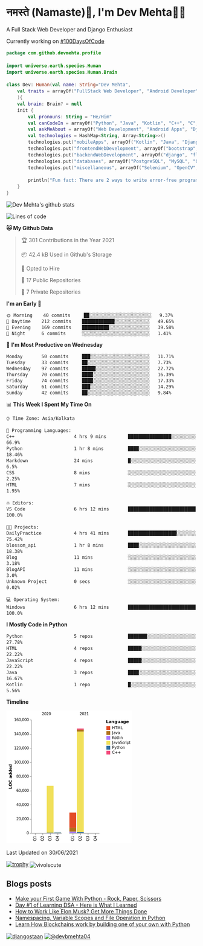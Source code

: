 # नमस्ते (Namaste):pray:, I'm Dev Mehta:man_technologist:
A Full Stack Web Developer and Django Enthusiast

Currently working on [#100DaysOfCode](https://github.com/Dev-Mehta/100DaysOfCode/)

```kotlin
package com.github.devmehta.profile

import universe.earth.species.Human
import universe.earth.species.Human.Brain

class Dev: Human(val name: String="Dev Mehta",
    val traits = arrayOf("FullStack Web Developer", "Android Developer", "React Native Developer")
    ){
    val brain: Brain? = null
    init {
        val pronouns: String = "He/Him"
        val canCodeIn = arrayOf("Python", "Java", "Kotlin", "C++", "C", "JavaScript")
        val askMeAbout = arrayOf("Web Development", "Android Apps", "Django")
        val technologies = HashMap<String, Array<String>>()
        technologies.put("mobileApps", arrayOf("Kotlin", "Java", "Django APIs"))
        technologies.put("frontendWebDevelopment", arrayOf("bootstrap", "React.js", "tailwindcss"))
        technologies.put("backendWebDevelopment", arrayOf("django", "flask"))
        technologies.put("databases", arrayOf("PostgreSQL", "MySQL", "Oracle", "SQLite3"))
        technologies.put("miscellaneous", arrayOf("Selenium", "OpenCV", "Figma", "Adobe XD", "Canva"))

        println("Fun fact: There are 2 ways to write error-free programs, only the 3rd one works")
    }
}
```
![Dev Mehta's github stats](https://github-readme-stats.vercel.app/api?username=Dev-Mehta&count_private=true&show_icons=true&theme=nightowl)

<!--START_SECTION:waka-->
![Lines of code](https://img.shields.io/badge/From%20Hello%20World%20I%27ve%20Written-244117%20lines%20of%20code-blue)

**🐱 My Github Data** 

> 🏆 301 Contributions in the Year 2021
 > 
> 📦 42.4 kB Used in Github's Storage 
 > 
> 💼 Opted to Hire
 > 
> 📜 17 Public Repositories 
 > 
> 🔑 7 Private Repositories  
 > 
**I'm an Early 🐤** 

```text
🌞 Morning    40 commits     ██░░░░░░░░░░░░░░░░░░░░░░░   9.37% 
🌆 Daytime    212 commits    ████████████░░░░░░░░░░░░░   49.65% 
🌃 Evening    169 commits    ██████████░░░░░░░░░░░░░░░   39.58% 
🌙 Night      6 commits      ░░░░░░░░░░░░░░░░░░░░░░░░░   1.41%

```
📅 **I'm Most Productive on Wednesday** 

```text
Monday       50 commits     ███░░░░░░░░░░░░░░░░░░░░░░   11.71% 
Tuesday      33 commits     ██░░░░░░░░░░░░░░░░░░░░░░░   7.73% 
Wednesday    97 commits     █████░░░░░░░░░░░░░░░░░░░░   22.72% 
Thursday     70 commits     ████░░░░░░░░░░░░░░░░░░░░░   16.39% 
Friday       74 commits     ████░░░░░░░░░░░░░░░░░░░░░   17.33% 
Saturday     61 commits     ███░░░░░░░░░░░░░░░░░░░░░░   14.29% 
Sunday       42 commits     ██░░░░░░░░░░░░░░░░░░░░░░░   9.84%

```


📊 **This Week I Spent My Time On** 

```text
⌚︎ Time Zone: Asia/Kolkata

💬 Programming Languages: 
C++                      4 hrs 9 mins        ████████████████░░░░░░░░░   66.9% 
Python                   1 hr 8 mins         ████░░░░░░░░░░░░░░░░░░░░░   18.46% 
Markdown                 24 mins             █░░░░░░░░░░░░░░░░░░░░░░░░   6.5% 
CSS                      8 mins              ░░░░░░░░░░░░░░░░░░░░░░░░░   2.25% 
HTML                     7 mins              ░░░░░░░░░░░░░░░░░░░░░░░░░   1.95%

🔥 Editors: 
VS Code                  6 hrs 12 mins       █████████████████████████   100.0%

🐱‍💻 Projects: 
DailyPractice            4 hrs 41 mins       ██████████████████░░░░░░░   75.42% 
blossom_api              1 hr 8 mins         ████░░░░░░░░░░░░░░░░░░░░░   18.38% 
Blog                     11 mins             ░░░░░░░░░░░░░░░░░░░░░░░░░   3.18% 
BlogAPI                  11 mins             ░░░░░░░░░░░░░░░░░░░░░░░░░   3.0% 
Unknown Project          0 secs              ░░░░░░░░░░░░░░░░░░░░░░░░░   0.02%

💻 Operating System: 
Windows                  6 hrs 12 mins       █████████████████████████   100.0%

```

**I Mostly Code in Python** 

```text
Python                   5 repos             ███████░░░░░░░░░░░░░░░░░░   27.78% 
HTML                     4 repos             █████░░░░░░░░░░░░░░░░░░░░   22.22% 
JavaScript               4 repos             █████░░░░░░░░░░░░░░░░░░░░   22.22% 
Java                     3 repos             ████░░░░░░░░░░░░░░░░░░░░░   16.67% 
Kotlin                   1 repo              █░░░░░░░░░░░░░░░░░░░░░░░░   5.56%

```


**Timeline**

![Chart not found](https://raw.githubusercontent.com/Dev-Mehta/Dev-Mehta/master/charts/bar_graph.png) 


 Last Updated on 30/06/2021
<!--END_SECTION:waka-->
[![trophy](https://github-profile-trophy.vercel.app/?username=Dev-Mehta)](https://github.com/ryo-ma/github-profile-trophy)
<img align="center" src="https://github-readme-streak-stats.herokuapp.com/?user=Dev-Mehta&" alt="vivolscute" />
## Blogs posts<!-- BLOG-POST-LIST:START -->
- [Make your First Game With Python - Rock, Paper, Scissors](https://simplifiedweb.netlify.app/make-your-first-game-with-python-rock-paper-scissors/)
- [Day #1 of Learning DSA - Here is What I Learned](https://simplifiedweb.netlify.app/day-1-of-learning-dsa-here-is-what-i-learned/)
- [How to Work Like Elon Musk? Get More Things Done](https://simplifiedweb.netlify.app/how-to-work-like-elon-musk-get-more-things-done/)
- [Namespacing, Variable Scopes and File Operation in Python](https://simplifiedweb.netlify.app/namespacing-variable-scopes-and-file-operation-in-python/)
- [Learn How Blockchains work by building one of your own with Python](https://simplifiedweb.netlify.app/learn-blockchain-by-building-one-of-your-own-with-python/)
<!-- BLOG-POST-LIST:END -->
<a href="https://instagram.com/djangostaan" target="blank"><img align="center" src="https://cdn.jsdelivr.net/npm/simple-icons@3.0.1/icons/instagram.svg" alt="djangostaan" height="30" width="30" /></a>
<a href="https://medium.com/@devbmehta04" target="blank"><img align="center" src="https://cdn.jsdelivr.net/npm/simple-icons@3.0.1/icons/medium.svg" alt="@devbmehta04" height="30" width="30" /></a>
